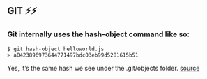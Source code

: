  ## GIT ⚡⚡️
### Git internally uses the hash-object command like so:

```
$ git hash-object helloworld.js
> a0423896973644771497bdc03eb99d5281615b51
```

Yes, it’s the same hash we see under the .git/objects folder. 
[source](https://medium.freecodecamp.org/how-not-to-be-afraid-of-git-anymore-fe1da7415286)
